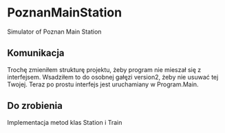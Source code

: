 # PoznanMainStation
Simulator of Poznan Main Station

## Komunikacja
Trochę zmieniłem strukturę projektu, żeby program nie mieszał się z interfejsem. Wsadziłem to do osobnej gałęzi version2, żeby nie usuwać tej Twojej. Teraz po prostu interfejs jest uruchamiany w Program.Main.


## Do zrobienia
Implementacja metod klas Station i Train
